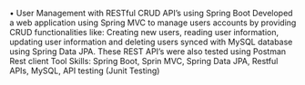 •	User Management with RESTful CRUD API’s using Spring Boot
Developed a web application using Spring MVC to manage users accounts by providing CRUD functionalities like: Creating new users, reading user information, updating user information and deleting users synced with MySQL database using Spring Data JPA. These REST API’s were also tested using Postman Rest client Tool
Skills: Spring Boot, Sprin MVC, Spring Data JPA, Restful APIs, MySQL, API testing (Junit Testing)
